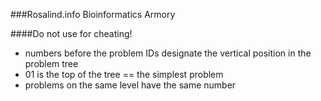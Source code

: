 ###Rosalind.info Bioinformatics Armory

####Do not use for cheating!

* numbers before the problem IDs designate the vertical position in the problem tree
* 01 is the top of the tree == the simplest problem
* problems on the same level have the same number
